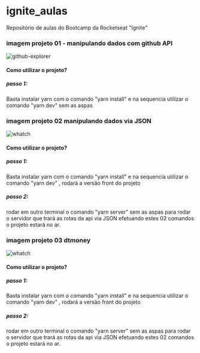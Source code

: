 # ignite_aulas
Repositório de aulas do Bootcamp da Rocketseat  "Ignite"



### imagem projeto 01 - manipulando dados com github API
![github-explorer](https://user-images.githubusercontent.com/5197047/126900235-3e582ec6-d616-4260-99ad-2f75e6908b1d.png)

#### Como utilizar o projeto?
##### passo 1:
Basta instalar yarn com o comando "yarn install" e na sequencia utilizar o comando "yarn dev" sem as aspas

### imagem projeto 02 manipulando dados via JSON
![whatch](https://user-images.githubusercontent.com/5197047/119360999-91ed8e80-bc81-11eb-8686-e9966d6efc80.png)

#### Como utilizar o projeto?
##### passo 1:
Basta instalar yarn com o comando "yarn install" e na sequencia utilizar o comando "yarn dev" , rodará a versão front do projeto 

##### passo 2:
rodar em outro terminal o comando "yarn server" sem as aspas para rodar o servidor que trará as rotas da api via JSON
efetuando estes 02 comandos o projeto estará no ar.

### imagem projeto 03 dtmoney
![whatch](https://user-images.githubusercontent.com/5197047/119360999-91ed8e80-bc81-11eb-8686-e9966d6efc80.png)

#### Como utilizar o projeto?
##### passo 1:
Basta instalar yarn com o comando "yarn install" e na sequencia utilizar o comando "yarn dev" , rodará a versão front do projeto 

##### passo 2:
rodar em outro terminal o comando "yarn server" sem as aspas para rodar o servidor que trará as rotas da api via JSON
efetuando estes 02 comandos o projeto estará no ar.